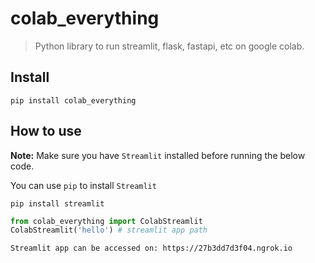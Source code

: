 # colab_everything
> Python library to run streamlit, flask, fastapi, etc on google colab.


## Install

`pip install colab_everything`

## How to use

**Note:** Make sure you have `Streamlit` installed before running the below code.

You can use `pip` to install `Streamlit`

```
pip install streamlit
```

```python
from colab_everything import ColabStreamlit
ColabStreamlit('hello') # streamlit app path
```

    Streamlit app can be accessed on: https://27b3dd7d3f04.ngrok.io

